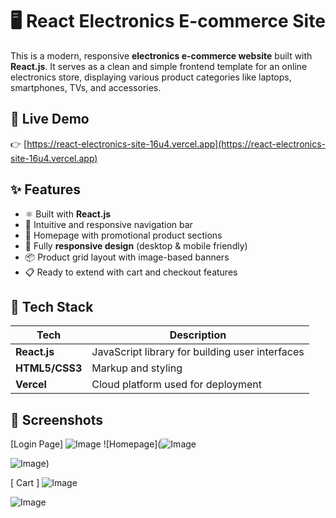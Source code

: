 # 🖥️ React Electronics E-commerce Site

This is a modern, responsive **electronics e-commerce website** built with **React.js**. It serves as a clean and simple frontend template for an online electronics store, displaying various product categories like laptops, smartphones, TVs, and accessories.

## 🚀 Live Demo

👉 [https://react-electronics-site-16u4.vercel.app](https://react-electronics-site-16u4.vercel.app)

## ✨ Features

- ⚛️ Built with **React.js**
- 🧭 Intuitive and responsive navigation bar
- 🛒 Homepage with promotional product sections
- 📱 Fully **responsive design** (desktop & mobile friendly)
- 📦 Product grid layout with image-based banners
- 📋 Ready to extend with cart and checkout features

## 📁 Tech Stack

| Tech | Description |
|------|-------------|
| **React.js** | JavaScript library for building user interfaces |
| **HTML5/CSS3** | Markup and styling |
| **Vercel** | Cloud platform used for deployment |

## 📸 Screenshots

[Login Page]
![Image](https://github.com/user-attachments/assets/4386ac6f-8a81-4feb-b627-a65857693a5c)
![Homepage](![Image](https://github.com/user-attachments/assets/9f96e0f7-ca84-4084-b5bd-7ee39e1a3409)

![Image](https://github.com/user-attachments/assets/67e2919a-205d-4b01-85b1-575d0ccb6443))

[ Cart ]
![Image](https://github.com/user-attachments/assets/1a9dcd4b-9882-4f09-806b-27377d317518)

![Image](https://github.com/user-attachments/assets/5eb8fea3-9c93-4598-970c-4db413ac4f2e)



